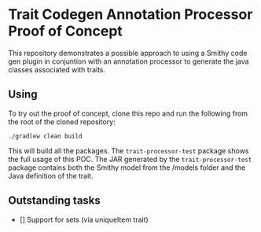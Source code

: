 # Trait Codegen Annotation Processor Proof of Concept 
This repository demonstrates a possible approach to using a Smithy code gen plugin in 
conjuntion with an annotation processor to generate the java classes associated with traits. 

## Using
To try out the proof of concept, clone this repo and run the following from the root of the cloned repository:
```
./gradlew clean build
```

This will build all the packages. The `trait-processor-test` package shows the full usage of this POC. 
The JAR generated by the `trait-processor-test` package contains both the Smithy model from the /models folder 
and the Java definition of the trait. 

## Outstanding tasks
- [] Support for sets (via uniqueItem trait)